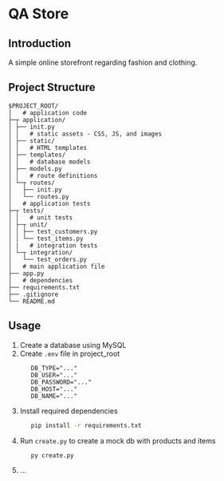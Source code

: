 # QA Store 

## Introduction 

A simple online storefront regarding fashion and clothing.

## Project Structure

```
$PROJECT_ROOT/
│   # application code
├─┬ application/
│ ├── init.py
│ │   # static assets - CSS, JS, and images
│ ├── static/
│ │   # HTML templates
│ ├── templates/
│ │   # database models
│ ├── models.py
│ │   # route definitions 
│ └─┬ routes/
│   ├── init.py
│   └── routes.py
│   # application tests
├─┬ tests/
│ │   # unit tests
│ ├─┬ unit/
│ │ ├── test_customers.py
│ │ └── test_items.py
│ |   # integration tests
│ └─┬ integration/
│   └── test_orders.py
│   # main application file
├── app.py
│   # dependencies 
├── requirements.txt
├── .gitignore
└── README.md
```

## Usage
1. Create a database using MySQL
2. Create `.env` file in project_root
   ```
      DB_TYPE="..."
      DB_USER="..."
      DB_PASSWORD="..."
      DB_HOST="..."
      DB_NAME="..."
   ```
3. Install required dependencies
   ```bash
      pip install -r requirements.txt
   ```
4. Run `create.py` to create a mock db with products and items
   ```bash
      py create.py
   ```
5. ...